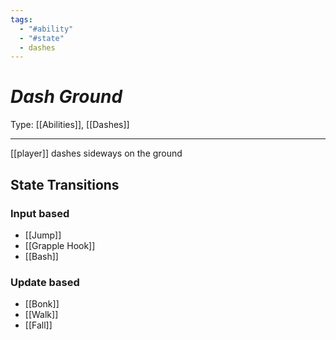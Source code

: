 ```yaml
---
tags:
  - "#ability"
  - "#state"
  - dashes
---
```

# _Dash Ground_

Type: [[Abilities]], [[Dashes]]

----


[[player]] dashes sideways on the ground


## State Transitions

### Input based

* [[Jump]]
* [[Grapple Hook]]
* [[Bash]]

### Update based

* [[Bonk]]
* [[Walk]]
* [[Fall]]